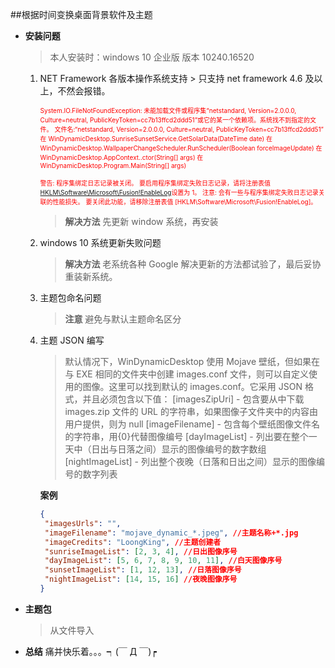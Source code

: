 <!--
 * @Author: nieloong@aliyun.com
 * @Date: 2020-03-09 16:20:41
 * @LastEditors: Loong Nie
 * @LastEditTime: 2020-03-09 21:46:25
 * @FilePath: \WinDynamicDesktop\README.md
 * @Descripttion:
 * @version:
 -->

##根据时间变换桌面背景软件及主题

- **安装问题**

  > 本人安装时：windows 10 企业版 版本 10240.16520

  1. NET Framework 各版本操作系统支持 > 只支持 net framework 4.6 及以上，不然会报错。

     <font size=1 color=#ff0000>System.IO.FileNotFoundException: 未能加载文件或程序集“netstandard, Version=2.0.0.0, Culture=neutral, PublicKeyToken=cc7b13ffcd2ddd51”或它的某一个依赖项。系统找不到指定的文件。
     文件名:“netstandard, Version=2.0.0.0, Culture=neutral, PublicKeyToken=cc7b13ffcd2ddd51”
     在 WinDynamicDesktop.SunriseSunsetService.GetSolarData(DateTime date)
     在 WinDynamicDesktop.WallpaperChangeScheduler.RunScheduler(Boolean forceImageUpdate)
     在 WinDynamicDesktop.AppContext..ctor(String[] args)
     在 WinDynamicDesktop.Program.Main(String[] args)

     警告: 程序集绑定日志记录被关闭。
     要启用程序集绑定失败日志记录，请将注册表值 [HKLM\Software\Microsoft\Fusion!EnableLog](DWORD)设置为 1。
     注意: 会有一些与程序集绑定失败日志记录关联的性能损失。
     要关闭此功能，请移除注册表值 [HKLM\Software\Microsoft\Fusion!EnableLog]。
     </font>

     > **解决方法** 先更新 window 系统，再安装

  2. windows 10 系统更新失败问题

     > **解决方法** 老系统各种 Google 解决更新的方法都试验了，最后妥协重装新系统。

  3. 主题包命名问题

     > **注意** 避免与默认主题命名区分

  4. 主题 JSON 编写

     > 默认情况下，WinDynamicDesktop 使用 Mojave 壁纸，但如果在与 EXE 相同的文件夹中创建 images.conf 文件，则可以自定义使用的图像。这里可以找到默认的 images.conf。它采用 JSON 格式，并且必须包含以下值：
     > [imagesZipUri] - 包含要从中下载 images.zip 文件的 URL 的字符串，如果图像子文件夹中的内容由用户提供，则为 null
     > [imageFilename] - 包含每个壁纸图像文件名的字符串，用{0}代替图像编号
     > [dayImageList] - 列出要在整个一天中（日出与日落之间）显示的图像编号的数字数组
     > [nightImageList] - 列出整个夜晚（日落和日出之间）显示的图像编号的数字列表

     **案例**

     ```JSON
     {
      "imagesUrls": "",
      "imageFilename": "mojave_dynamic_*.jpeg", //主题名称+*.jpg
      "imageCredits": "LoongKing", //主题创建者
      "sunriseImageList": [2, 3, 4], //日出图像序号
      "dayImageList": [5, 6, 7, 8, 9, 10, 11], //白天图像序号
      "sunsetImageList": [1, 12, 13], //日落图像序号
      "nightImageList": [14, 15, 16] //夜晚图像序号
     }
     ```

- **主题包**

  > 从文件导入

- **总结**
  痛并快乐着。。。┑(￣ Д ￣)┍

